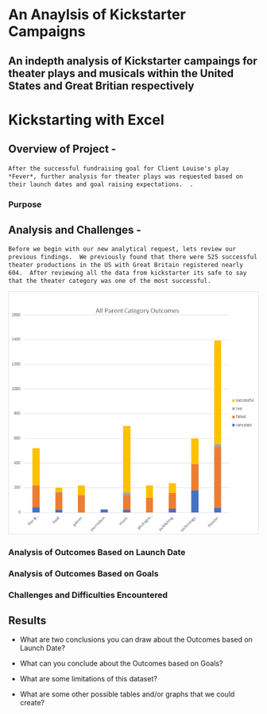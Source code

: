 # An Anaylsis of Kickstarter Campaigns
An indepth analysis of Kickstarter campaings for theater plays and musicals within the United States and Great Britian respectively
---
# Kickstarting with Excel

## Overview of Project -
    After the successful fundraising goal for Client Louise's play *Fever*, further analysis for theater plays was requested based on their launch dates and goal raising expectations.  .  

### Purpose

## Analysis and Challenges - 
    Before we begin with our new analytical request, lets review our previous findings.  We previously found that there were 525 successful theater productions in the US with Great Britain registered nearly 604.  After reviewing all the data from kickstarter its safe to say that the theater category was one of the most successful.

![All_Category_Outcomes.png](https://github.com/Sacdees/kickstarter-analysis/blob/main/Module_1_activites/All%20Outcomes/All%20Category%20Outcomes.png)


### Analysis of Outcomes Based on Launch Date

### Analysis of Outcomes Based on Goals

### Challenges and Difficulties Encountered

## Results

- What are two conclusions you can draw about the Outcomes based on Launch Date?

- What can you conclude about the Outcomes based on Goals?

- What are some limitations of this dataset?

- What are some other possible tables and/or graphs that we could create?
